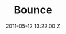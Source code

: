 ---
title: Bounce
date: 2011-05-12 13:22:00 Z
categories:
- Music Videos
position: 0
client: Calvin Harris
video: https://www.youtube.com/watch?v=ooZwmeUfuXg
image: "/uploads/calvin-harris-bounce.jpg"
is-featured: true
director: Vincent Haycock
production-company: Logan and Sons
layout: page
---